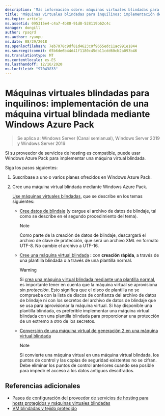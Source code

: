 ```yaml
---
description: 'Más información sobre: máquinas virtuales blindadas para inquilinos: implementación de una máquina virtual blindada mediante Windows Azure Pack'
title: 'Máquinas virtuales blindadas para inquilinos: implementación de una máquina virtual blindada mediante Windows Azure Pack'
ms.topic: article
ms.assetid: 095315e4-c4a7-4b80-91d8-528119b62c4c
manager: dongill
author: rpsqrd
ms.author: ryanpu
ms.date: 08/29/2018
ms.openlocfilehash: 7eb7078c9df81d4623c0f9655edc11ac991e1844
ms.sourcegitcommit: 65b6de6b44d41f1180c45db11cdd60cb2a093b46
ms.translationtype: MT
ms.contentlocale: es-ES
ms.lasthandoff: 12/10/2020
ms.locfileid: "97043833"
---
```

# <a name="shielded-vms--for-tenants---deploying-a-shielded-vm-by-using-windows-azure-pack"></a>Máquinas virtuales blindadas para inquilinos: implementación de una máquina virtual blindada mediante Windows Azure Pack

>Se aplica a: Windows Server (Canal semianual), Windows Server 2019 y Windows Server 2016

Si su proveedor de servicios de hosting es compatible, puede usar Windows Azure Pack para implementar una máquina virtual blindada.

Siga los pasos siguientes:

1. Suscríbase a uno o varios planes ofrecidos en Windows Azure Pack.

2. Cree una máquina virtual blindada mediante Windows Azure Pack.

    [Use máquinas virtuales blindadas](/previous-versions/azure/windows-server-azure-pack/mt720674(v=technet.10)), que se describe en los temas siguientes:

   - [Cree datos de blindaje](/previous-versions/azure/windows-server-azure-pack/mt720672(v=technet.10)) (y cargue el archivo de datos de blindaje, tal como se describe en el segundo procedimiento del tema).

     > [!NOTE]
     > Como parte de la creación de datos de blindaje, descargará el archivo de clave de protección, que será un archivo XML en formato UTF-8. No cambie el archivo a UTF-16.

   - [Cree una máquina virtual blindada](/previous-versions/azure/windows-server-azure-pack/mt720673(v=technet.10)) : con **creación rápida**, a través de una plantilla blindada o a través de una plantilla normal.

       > [!WARNING]
       > Si [crea una máquina virtual blindada mediante una plantilla normal](/previous-versions/azure/windows-server-azure-pack/mt720673(v=technet.10)#Anchor_2), es importante tener en cuenta que la máquina virtual se aprovisiona sin *protección*. Esto significa que el disco de plantilla no se comprueba con la lista de discos de confianza del archivo de datos de blindaje ni con los secretos del archivo de datos de blindaje que se usa para aprovisionar la máquina virtual. Si hay disponible una plantilla blindada, es preferible implementar una máquina virtual blindada con una plantilla blindada para proporcionar una protección de un extremo a otro de los secretos.

   - [Conversión de una máquina virtual de generación 2 en una máquina virtual blindada](/previous-versions/azure/windows-server-azure-pack/mt720670(v=technet.10))

       > [!NOTE]
       > Si convierte una máquina virtual en una máquina virtual blindada, los puntos de control y las copias de seguridad existentes no se cifran. Debe eliminar los puntos de control anteriores cuando sea posible para impedir el acceso a los datos antiguos descifrados.

## <a name="additional-references"></a>Referencias adicionales

- [Pasos de configuración del proveedor de servicios de hosting para hosts protegidos y máquinas virtuales blindadas](guarded-fabric-configuration-scenarios-for-shielded-vms-overview.md)
- [VM blindadas y tejido protegido](guarded-fabric-and-shielded-vms-top-node.md)
